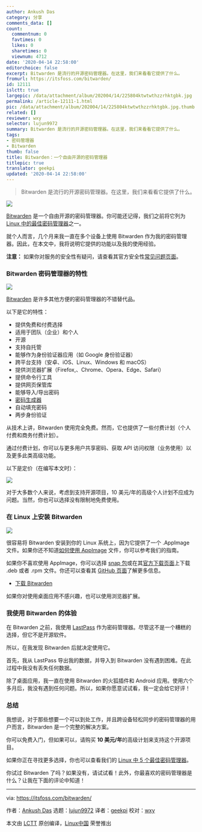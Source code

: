 ```yaml
---
author: Ankush Das
category: 分享
comments_data: []
count:
  commentnum: 0
  favtimes: 0
  likes: 0
  sharetimes: 0
  viewnum: 4712
date: '2020-04-14 22:58:00'
editorchoice: false
excerpt: Bitwarden 是流行的开源密码管理器。在这里，我们来看看它提供了什么。
fromurl: https://itsfoss.com/bitwarden/
id: 12111
islctt: true
largepic: /data/attachment/album/202004/14/225804ktwtwthzzrhktgbk.jpg
permalink: /article-12111-1.html
pic: /data/attachment/album/202004/14/225804ktwtwthzzrhktgbk.jpg.thumb.jpg
related: []
reviewer: wxy
selector: lujun9972
summary: Bitwarden 是流行的开源密码管理器。在这里，我们来看看它提供了什么。
tags:
- 密码管理器
- Bitwarden
thumb: false
title: Bitwarden：一个自由开源的密码管理器
titlepic: true
translator: geekpi
updated: '2020-04-14 22:58:00'
---
```



> 
> Bitwarden 是流行的开源密码管理器。在这里，我们来看看它提供了什么。
> 
> 
> 


![](/data/attachment/album/202004/14/225804ktwtwthzzrhktgbk.jpg)


[Bitwarden](https://bitwarden.com/) 是一个自由开源的密码管理器。你可能还记得，我们之前将它列为 [Linux 中的最佳密码管理器](/article-11531-1.html)之一。


就个人而言，几个月来我一直在多个设备上使用 Bitwarden 作为我的密码管理器。因此，在本文中，我将说明它提供的功能以及我的使用经验。


**注意：** 如果你对服务的安全性有疑问，请查看其官方安全性[常见问题页面](https://help.bitwarden.com/security/)。


### Bitwarden 密码管理器的特性


![](/data/attachment/album/202004/14/225807emwxf17f7bq155z8.jpg)


[Bitwarden](https://bitwarden.com/) 是许多其他方便的密码管理器的不错替代品。


以下是它的特性：


* 提供免费和付费选择
* 适用于团队（企业）和个人
* 开源
* 支持自托管
* 能够作为身份验证器应用（如 Google 身份验证器）
* 跨平台支持（安卓、iOS、Linux、Windows 和 macOS）
* 提供浏览器扩展（Firefox,、Chrome、Opera、Edge、Safari）
* 提供命令行工具
* 提供网页保管库
* 能够导入/导出密码
* [密码生成器](https://itsfoss.com/password-generators-linux/)
* 自动填充密码
* 两步身份验证


从技术上讲，Bitwarden 使用完全免费。然而，它也提供了一些付费计划（个人付费和商务付费计划）。


通过付费计划，你可以与更多用户共享密码、获取 API 访问权限（业务使用）以及更多此类高级功能。


以下是定价（在编写本文时）：


![](/data/attachment/album/202004/14/225811dso7kz88bxsrf77c.jpg)


对于大多数个人来说，考虑到支持开源项目，10 美元/年的高级个人计划不应成为问题。当然，你也可以选择没有限制地免费使用。


### 在 Linux 上安装 Bitwarden


![](/data/attachment/album/202004/14/225813tyyxromf24molxse.png)


很容易将 Bitwarden 安装到你的 Linux 系统上，因为它提供了一个 .AppImage 文件。如果你还不知道[如何使用 AppImage](https://itsfoss.com/use-appimage-linux/) 文件，你可以参考我们的指南。


如果你不喜欢使用 AppImage，你可以选择 [snap 包](https://snapcraft.io/bitwarden)或在其[官方下载页面](https://bitwarden.com/#download)上下载 .deb 或者 .rpm 文件。你还可以查看其 [GitHub 页面](https://github.com/bitwarden)了解更多信息。


* [下载 Bitwarden](https://bitwarden.com/)


如果你对使用桌面应用不感兴趣，也可以使用浏览器扩展。


### 我使用 Bitwarden 的体验


在 Bitwarden 之前，我使用 [LastPass](https://www.lastpass.com/) 作为密码管理器。尽管这不是一个糟糕的选择，但它不是开源软件。


所以，在我发现 Bitwarden 后就决定使用它。


首先，我从 LastPass 导出我的数据，并导入到 Bitwarden 没有遇到困难。在此过程中我没有丢失任何数据。


除了桌面应用，我一直在使用 Bitwarden 的火狐插件和 Android 应用。使用六个多月后，我没有遇到任何问题。所以，如果你愿意试试看，我一定会给它好评！


### 总结


我想说，对于那些想要一个可以到处工作，并且跨设备轻松同步的密码管理器的用户而言，Bitwarden 是一个完整的解决方案。


你可以免费入门，但如果可以，请购买 **10 美元/年**的高级计划来支持这个开源项目。


如果你正在寻找更多选择，你也可以查看我们的 [Linux 中 5 个最佳密码管理器](/article-11531-1.html)。


你试过 Bitwarden 了吗？如果没有，请试试看！此外，你最喜欢的密码管理器是什么？让我在下面的评论中知道！




---


via: <https://itsfoss.com/bitwarden/>


作者：[Ankush Das](https://itsfoss.com/author/ankush/) 选题：[lujun9972](https://github.com/lujun9972) 译者：[geekpi](https://github.com/geekpi) 校对：[wxy](https://github.com/wxy)


本文由 [LCTT](https://github.com/LCTT/TranslateProject) 原创编译，[Linux中国](https://linux.cn/) 荣誉推出